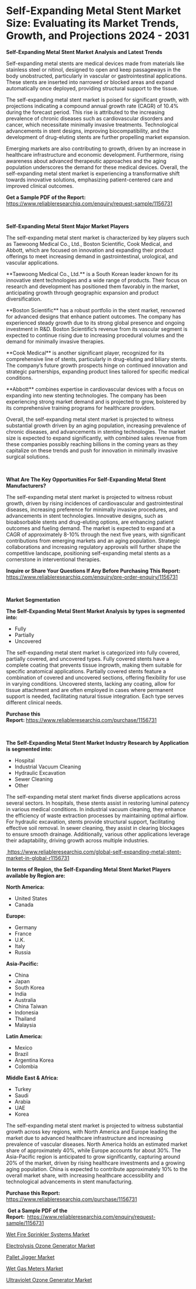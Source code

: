 <p><h1>Self-Expanding Metal Stent Market Size: Evaluating its Market Trends, Growth, and Projections 2024 - 2031</h1></p><p><strong>Self-Expanding Metal Stent Market Analysis and Latest Trends</strong></p>
<p><p>Self-expanding metal stents are medical devices made from materials like stainless steel or nitinol, designed to open and keep passageways in the body unobstructed, particularly in vascular or gastrointestinal applications. These stents are inserted into narrowed or blocked areas and expand automatically once deployed, providing structural support to the tissue.</p><p>The self-expanding metal stent market is poised for significant growth, with projections indicating a compound annual growth rate (CAGR) of 10.4% during the forecast period. This rise is attributed to the increasing prevalence of chronic diseases such as cardiovascular disorders and cancer, which necessitate minimally invasive treatments. Technological advancements in stent designs, improving biocompatibility, and the development of drug-eluting stents are further propelling market expansion.</p><p>Emerging markets are also contributing to growth, driven by an increase in healthcare infrastructure and economic development. Furthermore, rising awareness about advanced therapeutic approaches and the aging population underscores the demand for these medical devices. Overall, the self-expanding metal stent market is experiencing a transformative shift towards innovative solutions, emphasizing patient-centered care and improved clinical outcomes.</p></p>
<p><strong>Get a Sample PDF of the Report:&nbsp;</strong> <a href="https://www.reliableresearchiq.com/enquiry/request-sample/1156731?utm_campaign=1106&utm_medium=2&utm_source=Github&utm_content=ia&utm_term=17112024&utm_id=self-expanding-metal-stent">https://www.reliableresearchiq.com/enquiry/request-sample/1156731</a></p>
<p>&nbsp;</p>
<p><strong>Self-Expanding Metal Stent Major Market Players</strong></p>
<p><p>The self-expanding metal stent market is characterized by key players such as Taewoong Medical Co., Ltd., Boston Scientific, Cook Medical, and Abbott, which are focused on innovation and expanding their product offerings to meet increasing demand in gastrointestinal, urological, and vascular applications.</p><p>**Taewoong Medical Co., Ltd.** is a South Korean leader known for its innovative stent technologies and a wide range of products. Their focus on research and development has positioned them favorably in the market, anticipating growth through geographic expansion and product diversification. </p><p>**Boston Scientific** has a robust portfolio in the stent market, renowned for advanced designs that enhance patient outcomes. The company has experienced steady growth due to its strong global presence and ongoing investment in R&D. Boston Scientific’s revenue from its vascular segment is expected to continue rising due to increasing procedural volumes and the demand for minimally invasive therapies.</p><p>**Cook Medical** is another significant player, recognized for its comprehensive line of stents, particularly in drug-eluting and biliary stents. The company’s future growth prospects hinge on continued innovation and strategic partnerships, expanding product lines tailored for specific medical conditions.</p><p>**Abbott** combines expertise in cardiovascular devices with a focus on expanding into new stenting technologies. The company has been experiencing strong market demand and is projected to grow, bolstered by its comprehensive training programs for healthcare providers.</p><p>Overall, the self-expanding metal stent market is projected to witness substantial growth driven by an aging population, increasing prevalence of chronic diseases, and advancements in stenting technologies. The market size is expected to expand significantly, with combined sales revenue from these companies possibly reaching billions in the coming years as they capitalize on these trends and push for innovation in minimally invasive surgical solutions.</p></p>
<p>&nbsp;</p>
<p><strong>What Are The Key Opportunities For Self-Expanding Metal Stent Manufacturers?</strong></p>
<p><p>The self-expanding metal stent market is projected to witness robust growth, driven by rising incidences of cardiovascular and gastrointestinal diseases, increasing preference for minimally invasive procedures, and advancements in stent technologies. Innovative designs, such as bioabsorbable stents and drug-eluting options, are enhancing patient outcomes and fueling demand. The market is expected to expand at a CAGR of approximately 8-10% through the next five years, with significant contributions from emerging markets and an aging population. Strategic collaborations and increasing regulatory approvals will further shape the competitive landscape, positioning self-expanding metal stents as a cornerstone in interventional therapies.</p></p>
<p><strong>Inquire or Share Your Questions If Any Before Purchasing This Report:</strong> <a href="https://www.reliableresearchiq.com/enquiry/pre-order-enquiry/1156731?utm_campaign=1106&utm_medium=2&utm_source=Github&utm_content=ia&utm_term=17112024&utm_id=self-expanding-metal-stent">https://www.reliableresearchiq.com/enquiry/pre-order-enquiry/1156731</a></p>
<p>&nbsp;</p>
<p><strong>Market Segmentation</strong></p>
<p><strong>The Self-Expanding Metal Stent Market Analysis by types is segmented into:</strong></p>
<p><ul><li>Fully</li><li>Partially</li><li>Uncovered</li></ul></p>
<p><p>The self-expanding metal stent market is categorized into fully covered, partially covered, and uncovered types. Fully covered stents have a complete coating that prevents tissue ingrowth, making them suitable for specific anatomical applications. Partially covered stents feature a combination of covered and uncovered sections, offering flexibility for use in varying conditions. Uncovered stents, lacking any coating, allow for tissue attachment and are often employed in cases where permanent support is needed, facilitating natural tissue integration. Each type serves different clinical needs.</p></p>
<p><strong>Purchase this Report:&nbsp;</strong><a href="https://www.reliableresearchiq.com/purchase/1156731?utm_campaign=1106&utm_medium=2&utm_source=Github&utm_content=ia&utm_term=17112024&utm_id=self-expanding-metal-stent">https://www.reliableresearchiq.com/purchase/1156731</a></p>
<p>&nbsp;</p>
<p><strong>The Self-Expanding Metal Stent Market Industry Research by Application is segmented into:</strong></p>
<p><ul><li>Hospital</li><li>Industrial Vacuum Cleaning</li><li>Hydraulic Excavation</li><li>Sewer Cleaning</li><li>Other</li></ul></p>
<p><p>The self-expanding metal stent market finds diverse applications across several sectors. In hospitals, these stents assist in restoring luminal patency in various medical conditions. In industrial vacuum cleaning, they enhance the efficiency of waste extraction processes by maintaining optimal airflow. For hydraulic excavation, stents provide structural support, facilitating effective soil removal. In sewer cleaning, they assist in clearing blockages to ensure smooth drainage. Additionally, various other applications leverage their adaptability, driving growth across multiple industries.</p></p>
<p><a href="https://www.reliableresearchiq.com/global-self-expanding-metal-stent-market-in-global-r1156731?utm_campaign=1106&utm_medium=2&utm_source=Github&utm_content=ia&utm_term=17112024&utm_id=self-expanding-metal-stent">&nbsp;https://www.reliableresearchiq.com/global-self-expanding-metal-stent-market-in-global-r1156731</a></p>
<p><strong>In terms of Region, the Self-Expanding Metal Stent Market Players available by Region are:</strong></p>
<p>
    <p> <strong> North America: </strong>
        <ul>
            <li>United States</li>
            <li>Canada</li>
        </ul>
        </p> 
    <p> <strong> Europe: </strong>
        <ul>
            <li>Germany</li>
            <li>France</li>
            <li>U.K.</li>
            <li>Italy</li>
            <li>Russia</li>
        </ul>
        </p> 
    <p> <strong> Asia-Pacific: </strong>
        <ul>
            <li>China</li>
            <li>Japan</li>
            <li>South Korea</li>
            <li>India</li>
            <li>Australia</li>
            <li>China Taiwan</li>
            <li>Indonesia</li>
            <li>Thailand</li>
            <li>Malaysia</li>
        </ul>
        </p> 
    <p> <strong> Latin America: </strong>
        <ul>
            <li>Mexico</li>
            <li>Brazil</li>
            <li>Argentina Korea</li>
            <li>Colombia</li>
        </ul>
        </p> 
    <p> <strong> Middle East & Africa: </strong>
        <ul>
            <li>Turkey</li>
            <li>Saudi</li>
            <li>Arabia</li>
            <li>UAE</li>
            <li>Korea</li>
        </ul>
    </p>
    </p>
<p><p>The self-expanding metal stent market is projected to witness substantial growth across key regions, with North America and Europe leading the market due to advanced healthcare infrastructure and increasing prevalence of vascular diseases. North America holds an estimated market share of approximately 40%, while Europe accounts for about 30%. The Asia-Pacific region is anticipated to grow significantly, capturing around 20% of the market, driven by rising healthcare investments and a growing aging population. China is expected to contribute approximately 10% to the overall market share, with increasing healthcare accessibility and technological advancements in stent manufacturing.</p></p>
<p><strong>Purchase this Report: </strong><a href="https://www.reliableresearchiq.com/purchase/1156731?utm_campaign=1106&utm_medium=2&utm_source=Github&utm_content=ia&utm_term=17112024&utm_id=self-expanding-metal-stent">https://www.reliableresearchiq.com/purchase/1156731</a></p>
<p>&nbsp;<strong>Get a Sample PDF of the Report:&nbsp;&nbsp;</strong><a href="https://www.reliableresearchiq.com/enquiry/request-sample/1156731?utm_campaign=1106&utm_medium=2&utm_source=Github&utm_content=ia&utm_term=17112024&utm_id=self-expanding-metal-stent">https://www.reliableresearchiq.com/enquiry/request-sample/1156731</a></p>
<p><strong></strong></p>
<p><p><a href="https://issuu.com/reportprime-2/docs/wet-fire-sprinkler-systems-market-s_9c22711a0500d8?utm_campaign=1106&utm_medium=2&utm_source=Github&utm_content=ia&utm_term=17112024&utm_id=self-expanding-metal-stent">Wet Fire Sprinkler Systems Market</a></p><p><a href="https://www.linkedin.com/pulse/decoding-electrolysis-ozone-generator-industry-dynamics-sai9e?utm_campaign=1106&utm_medium=2&utm_source=Github&utm_content=ia&utm_term=17112024&utm_id=self-expanding-metal-stent">Electrolysis Ozone Generator Market</a></p><p><a href="https://www.linkedin.com/pulse/pallet-jigger-market-global-regional-analysis-focus-end-user-aw8xe?utm_campaign=1106&utm_medium=2&utm_source=Github&utm_content=ia&utm_term=17112024&utm_id=self-expanding-metal-stent">Pallet Jigger Market</a></p><p><a href="https://issuu.com/reportprime-2/docs/wet-gas-meters-market-size-2030.ppt_00cbfd5c86de8e?utm_campaign=1106&utm_medium=2&utm_source=Github&utm_content=ia&utm_term=17112024&utm_id=self-expanding-metal-stent">Wet Gas Meters Market</a></p><p><a href="https://www.linkedin.com/pulse/ultraviolet-ozone-generator-market-size-share-analysis-zphte?utm_campaign=1106&utm_medium=2&utm_source=Github&utm_content=ia&utm_term=17112024&utm_id=self-expanding-metal-stent">Ultraviolet Ozone Generator Market</a></p></p>